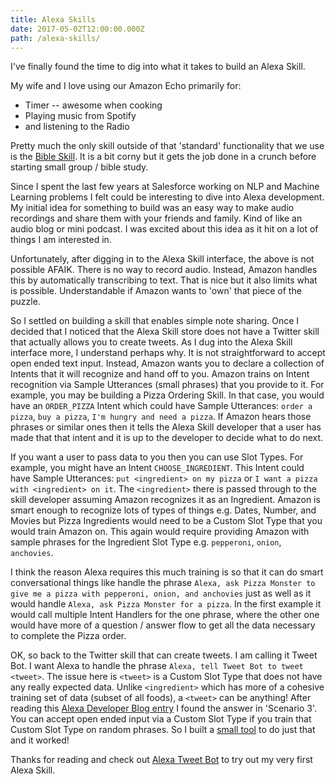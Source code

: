 ```yaml
---
title: Alexa Skills
date: 2017-05-02T12:00:00.000Z
path: /alexa-skills/
---
```


I've finally found the time to dig into what it takes to build an Alexa Skill.

My wife and I love using our Amazon Echo primarily for:

- Timer -- awesome when cooking
- Playing music from Spotify
- and listening to the Radio

Pretty much the only skill outside of that 'standard' functionality that we use is the [Bible Skill](https://www.amazon.com/Life-Church-Bible/dp/B017RXFNKY/ref=sr_1_1?s=digital-skills&ie=UTF8&qid=1494350175&sr=1-1&keywords=bible). It is a bit corny but it gets the job done in a crunch before starting small group / bible study.

Since I spent the last few years at Salesforce working on NLP and Machine Learning problems I felt could be interesting to dive into Alexa development. My initial idea for something to build was an easy way to make audio recordings and share them with your friends and family. Kind of like an audio blog or mini podcast. I was excited about this idea as it hit on a lot of things I am interested in.

Unfortunately, after digging in to the Alexa Skill interface, the above is not possible AFAIK. There is no way to record audio. Instead, Amazon handles this by automatically transcribing to text. That is nice but it also limits what is possible. Understandable if Amazon wants to 'own' that piece of the puzzle.

So I settled on building a skill that enables simple note sharing. Once I decided that I noticed that the Alexa Skill store does not have a Twitter skill that actually allows you to create tweets. As I dug into the Alexa Skill interface more, I understand perhaps why. It is not straightforward to accept open ended text input. Instead, Amazon wants you to declare a collection of Intents that it will recognize and hand off to you. Amazon trains on Intent recognition via Sample Utterances (small phrases) that you provide to it. For example, you may be building a Pizza Ordering Skill. In that case, you would have an `ORDER_PIZZA` Intent which could have Sample Utterances: `order a pizza`, `buy a pizza`, `I'm hungry and need a pizza`. If Amazon hears those phrases or similar ones then it tells the Alexa Skill developer that a user has made that that intent and it is up to the developer to decide what to do next.

If you want a user to pass data to you then you can use Slot Types. For example, you might have an Intent `CHOOSE_INGREDIENT`. This Intent could have Sample Utterances: `put <ingredient> on my pizza` or `I want a pizza with <ingredient> on it`. The `<ingredient>` there is passed through to the skill developer assuming Amazon recognizes it as an Ingredient. Amazon is smart enough to recognize lots of types of things e.g. Dates, Number, and Movies but Pizza Ingredients would need to be a Custom Slot Type that you would train Amazon on. This again would require providing Amazon with sample phrases for the Ingredient Slot Type e.g. `pepperoni`, `onion`, `anchovies`.

I think the reason Alexa requires this much training is so that it can do smart conversational things like handle the phrase `Alexa, ask Pizza Monster to give me a pizza with pepperoni, onion, and anchovies` just as well as it would handle `Alexa, ask Pizza Monster for a pizza`. In the first example it would call multiple Intent Handlers for the one phrase, where the other one would have more of a question / answer flow to get all the data necessary to complete the Pizza order.

OK, so back to the Twitter skill that can create tweets. I am calling it Tweet Bot. I want Alexa to handle the phrase `Alexa, tell Tweet Bot to tweet <tweet>`. The issue here is `<tweet>` is a Custom Slot Type that does not have any really expected data. Unlike `<ingredient>` which has more of a cohesive training set of data (subset of all foods), a `<tweet>` can be anything! After reading this [Alexa Developer Blog entry](https://developer.amazon.com/blogs/post/Tx3IHSFQSUF3RQP/why-a-custom-slot-is-the-literal-solution) I found the answer in 'Scenario 3'. You can accept open ended input via a Custom Slot Type if you train that Custom Slot Type on random phrases. So I built a [small tool](TODO) to do just that and it worked!

Thanks for reading and check out [Alexa Tweet Bot](http://bit.ly/tweet-bot) to try out my very first Alexa Skill.

